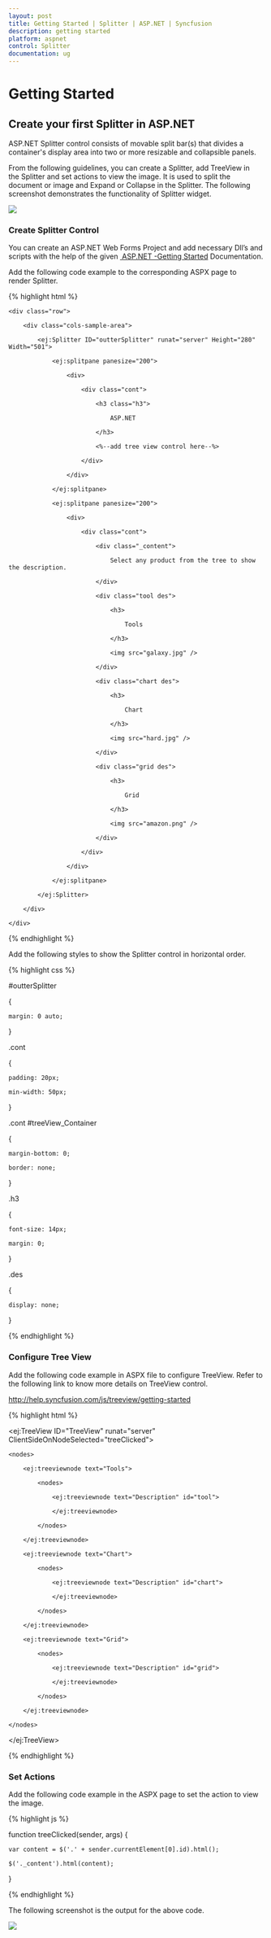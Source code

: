 ```yaml
---
layout: post
title: Getting Started | Splitter | ASP.NET | Syncfusion
description: getting started
platform: aspnet
control: Splitter
documentation: ug
---
```


# Getting Started

## Create your first Splitter in ASP.NET

ASP.NET Splitter control consists of movable split bar(s) that divides a container's display area into two or more resizable and collapsible panels.

From the following guidelines, you can create a Splitter, add TreeView in the Splitter and set actions to view the image. It is used to split the document or image and Expand or Collapse in the Splitter. The following screenshot demonstrates the functionality of Splitter widget.

![](Getting-Started_images/Getting-Started_img1.png)



### Create Splitter Control

You can create an ASP.NET Web Forms Project and add necessary Dll’s and scripts with the help of the given [ ASP.NET -Getting Started](http://help.syncfusion.com/aspnetmvc/captcha/getting-started#create-your-first-captcha-in-aspnet-mvc) Documentation.

Add the following code example to the corresponding ASPX page to render Splitter.

{% highlight html %}

<div class="content-container-fluid">

    <div class="row">

        <div class="cols-sample-area">

            <ej:Splitter ID="outterSplitter" runat="server" Height="280" Width="501">

                <ej:splitpane panesize="200">

                    <div>

                        <div class="cont">

                            <h3 class="h3">

                                ASP.NET

                            </h3>

                            <%--add tree view control here--%>

                        </div>

                    </div>

                </ej:splitpane>

                <ej:splitpane panesize="200">

                    <div>

                        <div class="cont">

                            <div class="_content">

                                Select any product from the tree to show the description.

                            </div>

                            <div class="tool des">

                                <h3>

                                    Tools

                                </h3>

                                <img src="galaxy.jpg" />

                            </div>

                            <div class="chart des">

                                <h3>

                                    Chart

                                </h3>

                                <img src="hard.jpg" />

                            </div>

                            <div class="grid des">

                                <h3>

                                    Grid

                                </h3>

                                <img src="amazon.png" />

                            </div>

                        </div>

                    </div>

                </ej:splitpane>

            </ej:Splitter>

        </div>

    </div>

</div>

{% endhighlight %}



Add the following styles to show the Splitter control in horizontal order.

{% highlight css %}

#outterSplitter

{

	margin: 0 auto;

}

.cont

{

	padding: 20px;

	min-width: 50px;

}

.cont #treeView_Container

{

	margin-bottom: 0;

	border: none;

}

.h3

{

	font-size: 14px;

	margin: 0;

}



.des

{

	display: none;

}

{% endhighlight %}


### Configure Tree View

Add the following code example in ASPX file to configure TreeView. Refer to the following link to know more details on TreeView control.

<http://help.syncfusion.com/js/treeview/getting-started>

{% highlight html %}

<ej:TreeView ID="TreeView" runat="server" ClientSideOnNodeSelected="treeClicked">

    <nodes>

        <ej:treeviewnode text="Tools">

            <nodes>

                <ej:treeviewnode text="Description" id="tool">

                </ej:treeviewnode>

            </nodes>

        </ej:treeviewnode>

        <ej:treeviewnode text="Chart">

            <nodes>

                <ej:treeviewnode text="Description" id="chart">

                </ej:treeviewnode>

            </nodes>

        </ej:treeviewnode>

        <ej:treeviewnode text="Grid">

            <nodes>

                <ej:treeviewnode text="Description" id="grid">

                </ej:treeviewnode>

            </nodes>

        </ej:treeviewnode>

    </nodes>

</ej:TreeView>

{% endhighlight %}



### Set Actions

Add the following code example in the ASPX page to set the action to view the image.

{% highlight js %}

function treeClicked(sender, args) {

	var content = $('.' + sender.currentElement[0].id).html();

	$('._content').html(content);

}

{% endhighlight %}



The following screenshot is the output for the above code.

![](Getting-Started_images/Getting-Started_img2.png)



